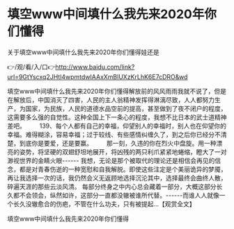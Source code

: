 # 填空www中间填什么我先来2020年你们懂得
关于填空www中间填什么我先来2020年你们懂得娃还是

👉/观/看/入/口👉http://www.baidu.com/link?url=9GtYscxq2JHtl4wpmtdwIAAxXmBlUXzKrLhK6E7cDRO&wd

填空www中间填什么我先来2020年你们懂得解放前的风风雨雨我就不说了，但是在解放后，中国消灭了四害，人民的主人翁精神发挥得淋漓尽致，人人都努力生产，为国家，为民族，人民的道德水品空前的提高，甚至做到了夜不闭户的程度，这需要多么强的自觉性。这种全国上下一条心的程度，我想不比日本的武士道精神差吧。
　　139、每个人都有自己的幸福，仰望别人的幸福时，别人也在仰望你的幸福。难得糊涂，容易幸福；过于较线、有些感情纠缠久了，到之后你已经分不清楚，到底你是要爱，还是要赢。
　　那一刻，久违的你在烈火中盘旋。用一种漂亮的姿势，将坚硬的双翅舒坦地展开，将凶残的两只利爪紧紧地蜷缩，瞪大了一对渺视世界的金睛火眼------
我想，无论是那个被取代的理论还是相信会再见的信念，都是对青春伤逝的一种宽慰和自我解脱。即使这些注定是个美丽诡异的梦魇，再让我选择一次的话，我仍然会义无返顾地选择沉沦其中，选择最终会曲终人散，碎遍天涯的那些云淡风清。
每部分终身之中内心总会藏着一部分，大概这部分长久都不会领会，纵然如许，这部分一直都没辙被谁所代替。------而谁人人就像一个长久没辙愈合的伤疤，不管在什么功夫，只有被提起...【观赏全文】

填空www中间填什么我先来2020年你们懂得
